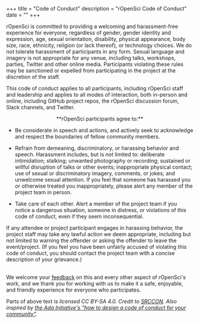 +++
title = "Code of Conduct"
description = "rOpenSci Code of Conduct"
date = ""
+++

<p class="bodybig">rOpenSci is committed to providing a welcoming and harassment-free experience for everyone, regardless of gender, gender identity and expression, age, sexual orientation, disability, physical appearance, body size, race, ethnicity, religion (or lack thereof), or technology choices. We do not tolerate harassment of participants in any form. Sexual language and imagery is not appropriate for any venue, including talks, workshops, parties, Twitter and other online media. Participants violating these rules may be sanctioned or expelled from participating in the project at the discretion of the staff.</p>
                    <p class="bodybig">This code of conduct applies to all participants, including rOpenSci staff and leadership and applies to all modes of interaction, both in-person and online, including GitHub project repos, the rOpenSci discussion forum, Slack channels, and Twitter.</p>


<center> **rOpenSci participants agree to:** </center>

* Be considerate in speech and actions, and actively seek to acknowledge and respect the boundaries of fellow community members.

* Refrain from demeaning, discriminatory, or harassing behavior and speech. Harassment includes, but is not limited to: deliberate intimidation; stalking; unwanted photography or recording; sustained or willful disruption of talks or other events; inappropriate physical contact; use of sexual or discriminatory imagery, comments, or jokes; and unwelcome sexual attention. If you feel that someone has harassed you or otherwise treated you inappropriately, please alert any member of the project team in person.

* Take care of each other. Alert a member of the project team if you notice a dangerous situation, someone in distress, or violations of this code of conduct, even if they seem inconsequential.

If any attendee or project participant engages in harassing behavior, the project staff may take any lawful action we deem appropriate, including but not limited to warning the offender or asking the offender to leave the event/project. (If you feel you have been unfairly accused of violating this code of conduct, you should contact the project team with a concise description of your grievance.)
<br></br>

We welcome your [feedback](http://ropensci.org/contact.html) on this and every other aspect of rOpenSci's work, and we thank you for working with us to make it a safe, enjoyable, and friendly experience for everyone who participates.

Parts of above text _is licensed CC BY-SA 4.0. Credit to [SRCCON](http://srccon.org/). Also inspired by [the Ada Initiative's "how to design a code of conduct for your community"](https://adainitiative.org/2014/02/howto-design-a-code-of-conduct-for-your-community/)._
